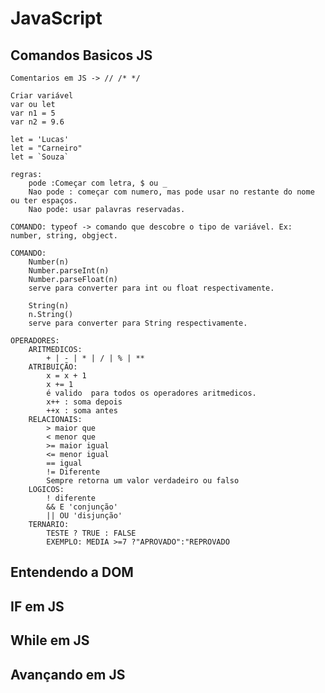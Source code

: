 # JavaScript
 ## Comandos Basicos JS
    Comentarios em JS -> // /* */

    Criar variável
    var ou let
    var n1 = 5
    var n2 = 9.6

    let = 'Lucas'
    let = "Carneiro"
    let = `Souza`

    regras: 
        pode :Começar com letra, $ ou _
        Nao pode : começar com numero, mas pode usar no restante do nome ou ter espaços.
        Nao pode: usar palavras reservadas. 
    
    COMANDO: typeof -> comando que descobre o tipo de variável. Ex: number, string, obgject.

    COMANDO:
        Number(n)
        Number.parseInt(n)
        Number.parseFloat(n)
        serve para converter para int ou float respectivamente.

        String(n)
        n.String()
        serve para converter para String respectivamente.

    OPERADORES:
        ARITMEDICOS:
            + | - | * | / | % | **
        ATRIBUIÇÃO:
            x = x + 1
            x += 1
            é valido  para todos os operadores aritmedicos.
            x++ : soma depois
            ++x : soma antes   
        RELACIONAIS:
            > maior que
            < menor que
            >= maior igual
            <= menor igual
            == igual
            != Diferente
            Sempre retorna um valor verdadeiro ou falso
        LOGICOS:
            ! diferente
            && E 'conjunção'
            || OU 'disjunção'
        TERNARIO:
            TESTE ? TRUE : FALSE
            EXEMPLO: MEDIA >=7 ?"APROVADO":"REPROVADO




    




 ## Entendendo a DOM
 ## IF em JS
 ## While em JS
 ## Avançando em JS

